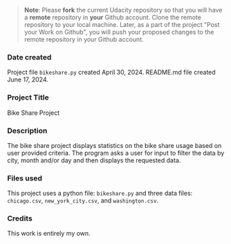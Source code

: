 >**Note**: Please **fork** the current Udacity repository so that you will have a **remote** repository in **your** Github account. Clone the remote repository to your local machine. Later, as a part of the project "Post your Work on Github", you will push your proposed changes to the remote repository in your Github account.

### Date created
Project file `bikeshare.py` created April 30, 2024. README.md file created June 17, 2024.

### Project Title
Bike Share Project

### Description
The bike share project displays statistics on the bike share usage based on user provided criteria. The program asks a user for input to filter the data by city, month and/or day and then displays the requested data.

### Files used
This project uses a python file: `bikeshare.py` and three data files: `chicago.csv`, `new_york_city.csv`, and `washington.csv`.

### Credits
This work is entirely my own.

